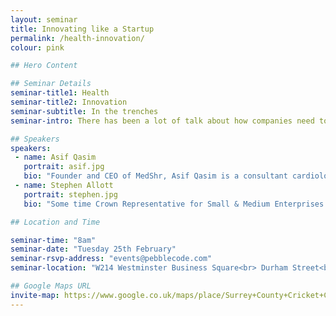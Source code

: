 ```yaml
---
layout: seminar
title: Innovating like a Startup
permalink: /health-innovation/
colour: pink

## Hero Content

## Seminar Details
seminar-title1: Health
seminar-title2: Innovation
seminar-subtitle: In the trenches
seminar-intro: There has been a lot of talk about how companies need to be more innovative, but very little on what stops them from doing so. Innovation inside of an existing company is much harder than a startup. For most companies it feels like innovation can only happen by chance, not by design. The question is – why? Join us at “Innovating like a Startup” as we lead an interactive discussion and workshop to identify root causes and bottlenecks companies face when creating a culture of continuous innovation.

## Speakers
speakers:
 - name: Asif Qasim
   portrait: asif.jpg
   bio: "Founder and CEO of MedShr, Asif Qasim is a consultant cardiologist and NHS Clinical Director based in London, England. He has over 10 years in online social media, and after successfully launching a case discussion network for cardiologists, he is now leading the MedShr team to build this global, multi-specialty network for doctors."
 - name: Stephen Allott
   portrait: stephen.jpg
   bio: "Some time Crown Representative for Small & Medium Enterprises in the Cabinet Office and UK delegate for the D5. Chaired BACFI, Jacobs Rimell, Parc Technology, Inforsense, Applied Generics, COE Group Plc, The Red Gate Council of Advisers, Tideway Systems and Trinamo. NXD on Bright Computing, Trampoline and Zeus.Founded the Cambridge Computer Lab Ring and co-founded Trinamo. President, CFO and main board director of Micromuse Inc. (NASDAQ: MUSE). Worked for McKinsey, Sun Microsystems, Xerox and Essex Court Chambers. Graduate of Trinity College Cambridge, Barrister (Gray’s Inn), Member of the Bar Council of England and Wales, City Fellow of Hughes Hall Cambridge University."

## Location and Time

seminar-time: "8am"
seminar-date: "Tuesday 25th February"
seminar-rsvp-address: "events@pebblecode.com"
seminar-location: "W214 Westminster Business Square<br> Durham Street<br> London<br> SE11 5JH"

## Google Maps URL
invite-map: https://www.google.co.uk/maps/place/Surrey+County+Cricket+Club/@51.483612,-0.11492,15z/data=!4m2!3m1!1s0x0:0xf09a6ef184954e68?sa=X&ved=0CJABEPwSMA1qFQoTCKatle_TlMYCFckj2wodDEYAbw
---
```



